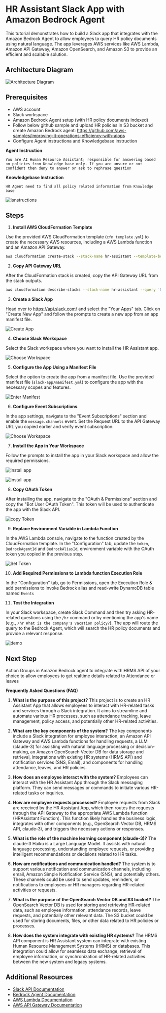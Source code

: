 # HR Assistant Slack App with Amazon Bedrock Agent

This tutorial demonstrates how to build a Slack app that integrates with the Amazon Bedrock Agent to allow employees to query HR policy documents using natural language. The app leverages AWS services like AWS Lambda, Amazon API Gateway, Amazon OpenSearch, and Amazon S3 to provide an efficient and scalable solution.

## Architecture Diagram

![Architecture Diagram](static/00_slackedrock.png)

## Prerequisites

- AWS account
- Slack workspace
- Amazon Bedrock Agent setup (with HR policy documents indexed)
- Follow below github sample and upload HR policies in S3 bucket and create Amazon Bedrock agent:
  https://github.com/aws-samples/improving-it-operations-efficiency-with-aiops
- Configure Agent instructiona and Knowledgebase instruction

**Agent Instruction**
```
You are AI Human Resource Assistant; responsible for answering based on policies from Knowledge base only. If you are unsure or not confident then deny to answer or ask to rephrase question 
```
**Knowledgebase Instruction**
```
HR Agent need to find all policy related information from Knowledge base
```
![Isnstructions](static/AgentInstruction.png)
## Steps

1. **Install AWS CloudFormation Template**

Use the provided AWS CloudFormation template (`cfn_template.yml`) to create the necessary AWS resources, including a AWS Lambda function and an Amazon API Gateway.

```bash
aws cloudformation create-stack --stack-name hr-assistant --template-body cloudformation-template/cfn_template.yml --parameters ParameterKey=SlackToken,ParameterValue=YOUR_SLACK_TOKEN
```

2. **Copy API Gateway URL**

After the CloudFormation stack is created, copy the API Gateway URL from the stack outputs.

```bash
aws cloudformation describe-stacks --stack-name hr-assistant --query 'Stacks[0].Outputs[?OutputKey==`ApiUrl`].OutputValue' --output text
```

3. **Create a Slack App**

Head over to https://api.slack.com/ and select the "Your Apps" tab. Click on "Create New App" and follow the prompts to create a new app from an app manifest file.

![Create App](static/10_createapp1.png)

4. **Choose Slack Workspace**

Select the Slack workspace where you want to install the HR Assistant app.

![Choose Workspace](static/20_chooseworkspace2.png)

5. **Configure the App Using a Manifest File**

Select the option to create the app from a manifest file. Use the provided manifest file (`slack-app/manifest.yml`) to configure the app with the necessary scopes and features.

![Enter Manifest](static/30_entermanifest3.png)

6. **Configure Event Subscriptions**

In the app settings, navigate to the "Event Subscriptions" section and enable the `message.channels` event. Set the Request URL to the API Gateway URL you copied earlier and verify event subscription.

![Choose Workspace](static/55_slacksubscription.png)


7. **Install the App in Your Workspace**

Follow the prompts to install the app in your Slack workspace and allow the required permissions.

![install app](static/40_installApp4.png)

![install app](static/50_allowaccess5.png)

8. **Copy OAuth Token**

After installing the app, navigate to the "OAuth & Permissions" section and copy the "Bot User OAuth Token". This token will be used to authenticate the app with the Slack API.

![copy Token](static/60_copytoken6.png)

9. **Replace Environment Variable in Lambda Function**

In the AWS Lambda console, navigate to the function created by the CloudFormation template. In the "Configuration" tab, update the `token`, `BedrockAgentId` and `BedrockAliasId`, environment variable with the OAuth token you copied in the previous step.

![Set Token](static/70_set_environment_variable.png)

10. **Add Required Permissions to Lambda function Execution Role**

In the "Configuration" tab, go to Permissions, open the Execution Role & add permissions to invoke Bedrock alias and read-write DynamoDB table named `Events`

11. **Test the Integration**

In your Slack workspace, create Slack Command and then try asking HR-related questions using the `/hr` command or by mentioning the app's name (e.g., `/hr What is the company's vacation policy?`). The app will route the query to the Bedrock Agent, which will search the HR policy documents and provide a relevant response.

![demo](static/demo7.png)

## Next Step

Action Groups in Amazon Bedrock agent to integrate with HRMS API of your choice to allow employees to get realtime details related to Attendance or leaves

**Frequently Asked Questions (FAQ)**

1. **What is the purpose of this project?**
   This project is to create an HR Assistant App that allows employees to interact with HR-related tasks and services through a Slack integration. It aims to streamline and automate various HR processes, such as attendance tracking, leave management, policy access, and potentially other HR-related activities.

2. **What are the key components of the system?**
   The key components include a Slack integration for employee interaction, an Amazon API Gateway and AWS Lambda functions for handling requests, a LLM (claude-3) for assisting with natural language processing or decision-making, an Amazon OpenSearch Vector DB for data storage and retrieval, integrations with existing HR systems (HRMS API) and notification services (SNS, Email), and components for handling attendance, leaves, and HR policies.

3. **How does an employee interact with the system?**
   Employees can interact with the HR Assistant App through the Slack messaging platform. They can send messages or commands to initiate various HR-related tasks or inquiries.

4. **How are employee requests processed?**
   Employee requests from Slack are received by the HR Assistant App, which then routes the requests through the API Gateway to the appropriate AWS Lambda function (HRAssistant Function). This function likely handles the business logic, integrates with other components (e.g., OpenSearch Vector DB, HRMS API, claude-3), and triggers the necessary actions or responses.

5. **What is the role of the machine learning component (claude-3)?**
   The claude-3 Haiku is a Large Language Model. It assists with natural language processing, understanding employee requests, or providing intelligent recommendations or decisions related to HR tasks.

6. **How are notifications and communication handled?**
   The system is to support various notification and communication channels, including email, Amazon Simple Notification Service (SNS), and potentially others. These channels could be used to send updates, reminders, or notifications to employees or HR managers regarding HR-related activities or requests.

7. **What is the purpose of the OpenSearch Vector DB and S3 bucket?**
   The OpenSearch Vector DB is used for storing and retrieving HR-related data, such as employee information, attendance records, leave requests, and potentially other relevant data. The S3 bucket could be used for storing documents, files, or other data related to HR policies or processes.

8. **How does the system integrate with existing HR systems?**
   The HRMS API component is HR Assistant system can integrate with existing Human Resource Management Systems (HRMS) or databases. This integration could allow for seamless data exchange, retrieval of employee information, or synchronization of HR-related activities between the new system and legacy systems.

## Additional Resources

- [Slack API Documentation](https://api.slack.com/docs)
- [Bedrock Agent Documentation](https://aws.amazon.com/bedrock/resources/)
- [AWS Lambda Documentation](https://docs.aws.amazon.com/lambda/latest/dg/welcome.html)
- [AWS API Gateway Documentation](https://docs.aws.amazon.com/apigateway/latest/developerguide/welcome.html)
